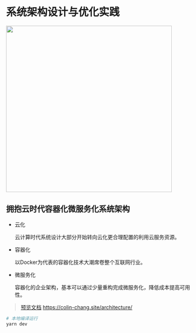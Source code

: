 # 系统架构设计与优化实践

<a src='https://colin-chang.site/architecture/'>
<img src='https://colin-chang.site/architecture/hero.png' width='450' />
</a>

## 拥抱云时代容器化微服务化系统架构

* 云化

    云计算时代系统设计大部分开始转向云化更合理配置的利用云服务资源。

* 容器化

    以Docker为代表的容器化技术大潮席卷整个互联网行业。

* 微服务化

    容器化的企业架构，基本可以通过少量重构完成微服务化，降低成本提高可用性。


> [预览文档](https://colin-chang.site/architecture/) https://colin-chang.site/architecture/

```sh
# 本地编译运行
yarn dev
```
